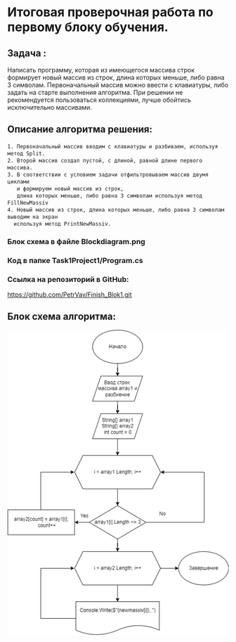 # Итоговая проверочная работа по первому блоку обучения.
## Задача : 
Написать программу, 
которая из имеющегося массива строк формирует новый массив из строк, длина которых меньше, либо равна 3 символам. Первоначальный массив можно ввести с клавиатуры, либо задать на старте выполнения алгоритма. При решении не рекомендуется пользоваться коллекциями, лучше обойтись исключительно массивами.
## Описание алгоритма решения:
    1. Первоначальный массив вводим с клавиатуры и разбиваем, используя метод Split.
    2. Второй массив создал пустой, с длиной, равной длине первого массива.
    3. В соответствии с условием задачи отфильтровываем массив двумя циклами 
       и формируем новый массив из строк, 
       длина которых меньше, либо равна 3 символам используя метод FillNewMassiv
    4. Новый массив из строк, длина которых меньше, либо равна 3 символам выводим на экран
      используя метод PrintNewMassiv.
### Блок схема в файле Blockdiagram.png
### Код в папке Task1Project1/Program.cs
### Ссылка на репозиторий в GitHub:
https://github.com/PetrVav/Finish_Blok1.git
## Блок схема алгоритма:
![Blockdiagram](Blockdiagram.png)


